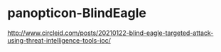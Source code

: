 # panopticon-BlindEagle

http://www.circleid.com/posts/20210122-blind-eagle-targeted-attack-using-threat-intelligence-tools-ioc/
